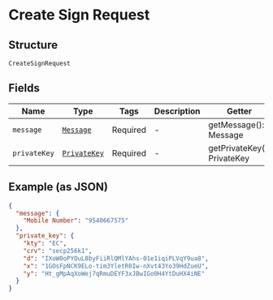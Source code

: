 
# Create Sign Request

## Structure

`CreateSignRequest`

## Fields

| Name | Type | Tags | Description | Getter | Setter |
|  --- | --- | --- | --- | --- | --- |
| `message` | [`Message`](../../doc/models/message.md) | Required | - | getMessage(): Message | setMessage(Message message): void |
| `privateKey` | [`PrivateKey`](../../doc/models/private-key.md) | Required | - | getPrivateKey(): PrivateKey | setPrivateKey(PrivateKey privateKey): void |

## Example (as JSON)

```json
{
  "message": {
    "Mobile Number": "9540667575"
  },
  "private_key": {
    "kty": "EC",
    "crv": "secp256k1",
    "d": "IXoW0oPYOuL8byFiiRlQMlYAhs-01e1iqiPLVqY9ua8",
    "x": "1GOsFpNCK9ELo-tim3YletR0Iw-nXvt43Yo39HdZueU",
    "y": "Ht_gMpAqXoWej7qRmuDEYF3xJBwIGo0H4YtDuHX4iNE"
  }
}
```

